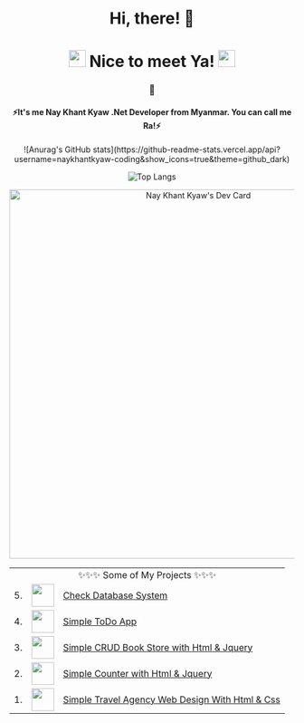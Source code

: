 <h1 align="center">Hi, there! 👋</h1>
<h1 align="center"><img src="https://cultofthepartyparrot.com/parrots/hd/christmasparrot.gif" width="30" height="30"/> Nice to meet Ya! <img src="https://cultofthepartyparrot.com/parrots/hd/christmasparrot.gif" width="30" height="30"/> </h1>

<h3 align="center">🌱</h3>
<h4 align="center">⚡It's me Nay Khant Kyaw .Net Developer from Myanmar. You can call me Ra!⚡</h4>

<div align="center">
  ![Anurag's GitHub stats](https://github-readme-stats.vercel.app/api?username=naykhantkyaw-coding&show_icons=true&theme=github_dark)

   ![Top Langs](https://github-readme-stats.vercel.app/api/top-langs/?username=naykhantkyaw-coding&theme=github_dark)
   
 <a href="https://app.daily.dev/naykhantkyaw"><img src="https://api.daily.dev/devcards/v2/0qQ64q8N5XzNB0TzekWEn.png?r=3o5&type=wide" width="652" alt="Nay Khant Kyaw's Dev Card"/></a>
 
</div>
<table align="center">
  <tr>
    <td colspan="3" align="center">✨✨✨ Some of My Projects ✨✨✨</td>
  </tr>
  <tr>
    <td>5.</td>
    <td><img src="https://cdn-icons-png.flaticon.com/512/9850/9850812.png" width=40></td>
    <td><a target="_blank" href="https://github.com/naykhantkyaw-coding/Asp.NetWebApplication">Check Database System</a></td>
    </tr>
  <tr>
    <td>4.</td>
        <td><img src="https://cdn-icons-png.flaticon.com/512/5807/5807705.png" width=40></td>
        <td><a target="_blank" href="https://helpful-dasik-5cb47b.netlify.app">Simple ToDo App</a></td>
   </tr>
    <td>3.</td>
        <td><img src="https://cdn-icons-png.flaticon.com/512/3532/3532091.png" width=40></td>
        <td><a target="_blank" href="https://moonlit-pie-990c5f.netlify.app">Simple CRUD Book Store with Html & Jquery</a></td>
   </tr>
    <td>2.</td>
        <td><img src="https://cdn-icons-png.flaticon.com/512/6357/6357834.png" width=40></td>
        <td><a target="_blank" href="https://courageous-bavarois-84eb03.netlify.app">Simple Counter with Html & Jquery</a></td>
   </tr>
  <td>1.</td>
        <td><img src="https://www.pngplay.com/wp-content/uploads/6/Beach-Coconut-Tree-Vector-Transparent-Free-PNG.png" width=40></td>
        <td><a target="_blank" href="https://travel-testing.netlify.app">Simple Travel Agency Web Design With Html & Css</a></td>
   </tr>
  </table>
 


<!--
**Rasunon-Soare/Rasunon-Soare** is a ✨ _special_ ✨ repository because its `README.md` (this file) appears on your GitHub profile.

Here are some ideas to get you started:

- 🔭 I’m currently working on ...
- 🌱 I’m currently learning ...
- 👯 I’m looking to collaborate on ...
- 🤔 I’m looking for help with ...
- 💬 Ask me about ...
- 📫 How to reach me: ...
- 😄 Pronouns: ...
- ⚡ Fun fact: ...
-->
